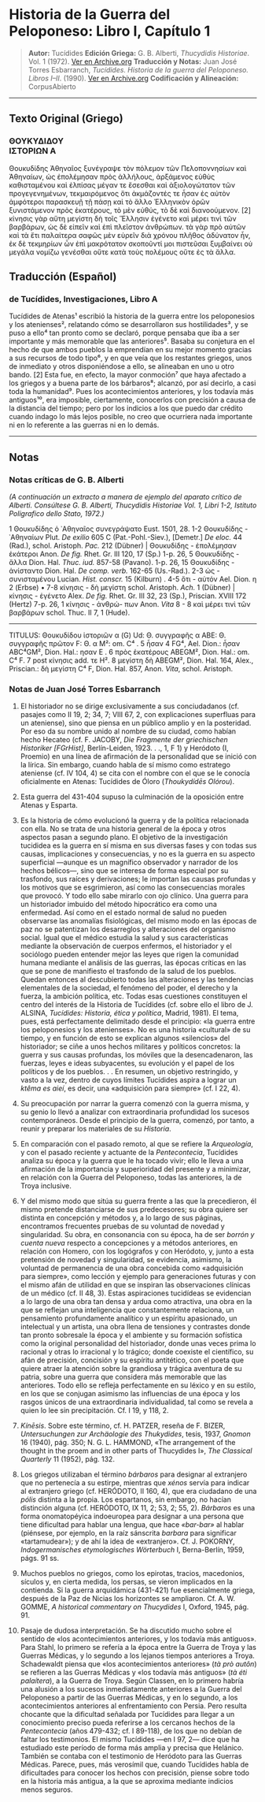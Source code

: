 # Historia de la Guerra del Peloponeso: Libro I, Capítulo 1

> **Autor:** Tucídides
> **Edición Griega:** G. B. Alberti, *Thucydidis Historiae*. Vol. 1 (1972). [Ver en Archive.org](https://archive.org/details/thucydidis-historiae-vol.-i-libri-i-ii/)
> **Traducción y Notas:** Juan José Torres Esbarranch, *Tucídides. Historia de la guerra del Peloponeso. Libros I–II*. (1990). [Ver en Archive.org](https://archive.org/details/tucidides.-historia-de-la-guerra-del-peloponeso-1.-libros-i-ii-g-1990/)
> **Codificación y Alineación:** CorpusAbierto

---

## Texto Original (Griego)

### ΘΟΥΚΥΔΙΔΟΥ<br>ΙΣΤΟΡΙΩΝ Α

Θουκυδίδης Ἀθηναῖος ξυνέγραψε τὸν πόλεμον τῶν Πελοποννησίων καὶ Ἀθηναίων, ὡς ἐπολέμησαν πρὸς ἀλλήλους, ἀρξάμενος εὐθὺς καθισταμένου καὶ ἐλπίσας μέγαν τε ἔσεσθαι καὶ ἀξιολογώτατον τῶν προγεγενημένων, τεκμαιρόμενος ὅτι ἀκμάζοντές τε ἦσαν ἐς αὐτὸν ἀμφότεροι παρασκευῇ τῇ πάσῃ καὶ τὸ ἄλλο Ἑλληνικὸν ὁρῶν ξυνιστάμενον πρὸς ἑκατέρους, τὸ μὲν εὐθύς, τὸ δὲ καὶ διανοούμενον. [2] κίνησις γὰρ αὕτη μεγίστη δὴ τοῖς Ἕλλησιν ἐγένετο καὶ μέρει τινὶ τῶν βαρβάρων, ὡς δὲ εἰπεῖν καὶ ἐπὶ πλεῖστον ἀνθρώπων. τὰ γὰρ πρὸ αὐτῶν καὶ τὰ ἔτι παλαίτερα σαφῶς μὲν εὑρεῖν διὰ χρόνου πλῆθος ἀδύνατον ἦν, ἐκ δὲ τεκμηρίων ὧν ἐπὶ μακρότατον σκοποῦντί μοι πιστεῦσαι ξυμβαίνει οὐ μεγάλα νομίζω γενέσθαι οὔτε κατὰ τοὺς πολέμους οὔτε ἐς τὰ ἄλλα.

## Traducción (Español)

### de Tucídides, Investigaciones, Libro A

Tucídides de Atenas¹ escribió la historia de la guerra entre los peloponesios y los atenienses², relatando cómo se desarrollaron sus hostilidades³, y se puso a ello⁴ tan pronto como se declaró, porque pensaba que iba a ser importante y más memorable que las anteriores⁵. Basaba su conjetura en el hecho de que ambos pueblos la emprendían en su mejor momento gracias a sus recursos de todo tipo⁶, y en que veía que los restantes griegos, unos de inmediato y otros disponiéndose a ello, se alineaban en uno u otro bando. [2] Esta fue, en efecto, la mayor conmoción⁷ que haya afectado a los griegos y a buena parte de los bárbaros⁸; alcanzó, por así decirlo, a casi toda la humanidad⁹. Pues los acontecimientos anteriores, y los todavía más antiguos¹⁰, era imposible, ciertamente, conocerlos con precisión a causa de la distancia del tiempo; pero por los indicios a los que puedo dar crédito cuando indago lo más lejos posible, no creo que ocurriera nada importante ni en lo referente a las guerras ni en lo demás.

---

## Notas

### Notas críticas de G. B. Alberti

*(A continuación un extracto a manera de ejemplo del aparato crítico de Alberti. Consúltese G. B. Alberti, Thucydidis Historiae Vol. 1, Libri 1-2, Istituto Poligrafico dello Stato, 1972.)*

1 Θουκυδίδης ὁ ᾿Αθηναῖος συνεγράψατο Eust. 1501, 28. 1-2 Θουκυδίδης - ᾿Αθηναίων Plut. *De exilio* 605 C (Pat.-Pohl.-Siev.), [Demetr.] *De eloc.* 44 (Rad.), schol. Aristoph. *Pac.* 212 (Dübner) | Θουκυδίδης - ἐπολέμησαν ἑκάτεροι Anon. *De fig.* Rhet. Gr. III 120, 17 (Sp.) 1-p. 26, 5 Θουκυδίδης - ἄλλα Dion. Hal. *Thuc. iud.* 857-58 (Pavano). 1-p. 26, 15 Θουκυδίδης - ἀνίσταντο Dion. Hal. *De comp. verb.* 162-65 (Us.-Rad.). 2-3 ὡς - συνισταμένου Lucian. *Hist. conscr.* 15 (Kilburn) . 4-5 ὅτι - αὐτόν Ael. Dion. η 2 (Erbse) • 7-8 κίνησις - δὴ μεγίστη schol. Aristoph. *Ach.* 1 (Dübner) | κίνησις - ἐγένετο Alex. *De fig.* Rhet. Gr. III 32, 23 (Sp.), Priscian. XVIII 172 (Hertz) 7-p. 26, 1 κίνησις - ἀνθρώ- πων Anon. *Vita* 8 - 8 καὶ μέρει τινὶ τῶν βαρβάρων schol. Thuc. II 7, 1 (Hude).

---
TITULUS: Θουκυδίδου ἱστοριῶν α (G) Ud: Θ. συγγραφῆς α ABE: Θ. συγγραφῆς πρῶτον F: Θ. α M²: om. C⁴ . 5 ἦσαν 4 FG⁴, Ael. Dion.: ἦσαν ABC⁴GM², Dion. Hal.: ησαν Ε . 6 πρὸς ἑκατέρους ABEGM², Dion. Hal.: om. C⁴ F. 7 post κίνησις add. τε Η². 8 μεγίστη δὴ ABEGM², Dion. Hal. 164, Alex., Priscian.: δὴ μεγίστη C⁴ F, Dion. Hal. 857, Anon. *Vita*, schol. Aristoph.

### Notas de Juan José Torres Esbarranch

1.  El historiador no se dirige exclusivamente a sus conciudadanos (cf. pasajes como II 19, 2; 34, 7; VIII 67, 2, con explicaciones superfluas para un ateniense), sino que piensa en un público amplio y en la posteridad. Por eso da su nombre unido al nombre de su ciudad, como habían hecho Hecateo (cf. F. JACOBY, *Die Fragmente der griechischen Historiker [FGrHist]*, Berlín-Leiden, 1923. . ., 1, F 1) y Heródoto (I, Proemio) en una línea de afirmación de la personalidad que se inició con la lírica. Sin embargo, cuando habla de sí mismo como estratego ateniense (cf. IV 104, 4) se cita con el nombre con el que se le conocía oficialmente en Atenas: Tucídides de Óloro (*Thoukydídēs Olórou*).

2.  Esta guerra del 431-404 supuso la culminación de la oposición entre Atenas y Esparta.

3.  Es la historia de cómo evolucionó la guerra y de la política relacionada con ella. No se trata de una historia general de la época y otros aspectos pasan a segundo plano. El objetivo de la investigación tucididea es la guerra en sí misma en sus diversas fases y con todas sus causas, implicaciones y consecuencias, y no es la guerra en su aspecto superficial —aunque es un magnífico observador y narrador de los hechos bélicos—, sino que se interesa de forma especial por su trasfondo, sus raíces y derivaciones; le importan las causas profundas y los motivos que se esgrimieron, así como las consecuencias morales que provocó. Y todo ello sabe mirarlo con ojo clínico. Una guerra para un historiador imbuido del método hipocrático era como una enfermedad. Así como en el estado normal de salud no pueden observarse las anomalías fisiológicas, del mismo modo en las épocas de paz no se patentizan los desarreglos y alteraciones del organismo social. Igual que el médico estudia la salud y sus características mediante la observación de cuerpos enfermos, el historiador y el sociólogo pueden entender mejor las leyes que rigen la comunidad humana mediante el análisis de las guerras, las épocas críticas en las que se pone de manifiesto el trasfondo de la salud de los pueblos. Quedan entonces al descubierto todas las alteraciones y las tendencias elementales de la sociedad, el fenómeno del poder, el derecho y la fuerza, la ambición política, etc. Todas esas cuestiones constituyen el centro del interés de la Historia de Tucídides (cf. sobre ello el libro de J. ALSINA, *Tucídides: Historia, ética y política*, Madrid, 1981). El tema, pues, está perfectamente delimitado desde el principio: «la guerra entre los peloponesios y los atenienses». No es una historia «cultural» de su tiempo, y en función de esto se explican algunos «silencios» del historiador; se ciñe a unos hechos militares y políticos concretos: la guerra y sus causas profundas, los móviles que la desencadenaron, las fuerzas, leyes e ideas subyacentes, su evolución y el papel de los políticos y de los pueblos. . . En resumen, un objetivo restringido, y vasto a la vez, dentro de cuyos límites Tucídides aspira a lograr un *ktêma es aieí*, es decir, una «adquisición para siempre» (cf. I 22, 4).

4.  Su preocupación por narrar la guerra comenzó con la guerra misma, y su genio lo llevó a analizar con extraordinaria profundidad los sucesos contemporáneos. Desde el principio de la guerra, comenzó, por tanto, a reunir y preparar los materiales de su *Historia*.

5.  En comparación con el pasado remoto, al que se refiere la *Arqueología*, y con el pasado reciente y actuante de la *Pentecontecia*, Tucídides analiza su época y la guerra que le ha tocado vivir; ello le lleva a una afirmación de la importancia y superioridad del presente y a minimizar, en relación con la Guerra del Peloponeso, todas las anteriores, la de Troya inclusive.

6.  Y del mismo modo que sitúa su guerra frente a las que la precedieron, él mismo pretende distanciarse de sus predecesores; su obra quiere ser distinta en concepción y métodos y, a lo largo de sus páginas, encontramos frecuentes pruebas de su voluntad de novedad y singularidad. Su obra, en consonancia con su época, ha de ser *borrón y cuenta nueva* respecto a concepciones y a métodos anteriores, en relación con Homero, con los logógrafos y con Heródoto, y, junto a esta pretensión de novedad y singularidad, se evidencia, asimismo, la voluntad de permanencia de una obra concebida como «adquisición para siempre», como lección y ejemplo para generaciones futuras y con el mismo afán de utilidad en que se inspiran las observaciones clínicas de un médico (cf. II 48, 3). Estas aspiraciones tucidídeas se evidencian a lo largo de una obra tan densa y ardua como atractiva, una obra en la que se reflejan una inteligencia que constantemente relaciona, un pensamiento profundamente analítico y un espíritu apasionado, un intelectual y un artista, una obra llena de tensiones y contrastes donde tan pronto sobresale la época y el ambiente y su formación sofística como la original personalidad del historiador, donde unas veces prima lo racional y otras lo irracional y lo trágico; donde coexiste el científico, su afán de precisión, concisión y su espíritu antitético, con el poeta que quiere atraer la atención sobre la grandiosa y trágica aventura de su patria, sobre una guerra que considera más memorable que las anteriores. Todo ello se refleja perfectamente en su léxico y en su estilo, en los que se conjugan asimismo las influencias de una época y los rasgos únicos de una extraordinaria individualidad, tal como se revela a quien lo lee sin precipitación. Cf. I 19, y 118, 2.

7.  *Kínēsis*. Sobre este término, cf. H. PATZER, reseña de F. BIZER, *Untersuchungen zur Archäologie des Thukydides*, tesis, 1937, *Gnomon* 16 (1940), pág. 350; N. G. L. HAMMOND, «The arrangement of the thought in the proem and in other parts of Thucydides I», *The Classical Quarterly* 11 (1952), pág. 132.

8. Los griegos utilizaban el término *bárbaros* para designar al extranjero que no pertenecía a su estirpe, mientras que *xénos* servía para indicar al extranjero griego (cf. HERÓDOTO, II 160, 4), que era ciudadano de una *pólis* distinta a la propia. Los espartanos, sin embargo, no hacían distinción alguna (cf. HERÓDOTO, IX 11, 2; 53, 2; 55, 2). *Bárbaros* es una forma onomatopéyica indoeuropea para designar a una persona que tiene dificultad para hablar una lengua, que hace *«bar-bar»* al hablar (piénsese, por ejemplo, en la raíz sánscrita *barbara* para significar «tartamudear»); y de ahí la idea de «extranjero». Cf. J. POKORNY, *Indogermanisches etymologisches Wörterbuch* I, Berna-Berlín, 1959, págs. 91 ss.

9. Muchos pueblos no griegos, como los epirotas, tracios, macedonios, sículos y, en cierta medida, los persas, se vieron implicados en la contienda. Si la guerra arquidámica (431-421) fue esencialmente griega, después de la Paz de Nicias los horizontes se ampliaron. Cf. A. W. GOMME, *A historical commentary on Thucydides* I, Oxford, 1945, pág. 91.

10. Pasaje de dudosa interpretación. Se ha discutido mucho sobre el sentido de «los acontecimientos anteriores, y los todavía más antiguos». Para Stahl, lo primero se refería a la época entre la Guerra de Troya y las Guerras Médicas, y lo segundo a los lejanos tiempos anteriores a Troya. Schadewaldt piensa que «los acontecimientos anteriores» (*tà prò autôn*) se refieren a las Guerras Médicas y «los todavía más antiguos» (*tà éti palaítera*), a la Guerra de Troya. Según Classen, en lo primero habría una alusión a los sucesos inmediatamente anteriores a la Guerra del Peloponeso a partir de las Guerras Médicas, y en lo segundo, a los acontecimientos anteriores al enfrentamiento con Persia. Pero resulta chocante que la dificultad señalada por Tucídides para llegar a un conocimiento preciso pueda referirse a los cercanos hechos de la *Pentecontecia* (años 479-432; cf. I 89-118), de los que no debían de faltar los testimonios. El mismo Tucídides —en I 97, 2— dice que ha estudiado este período de forma más amplia y precisa que Helánico. También se contaba con el testimonio de Heródoto para las Guerras Médicas. Parece, pues, más verosímil que, cuando Tucídides habla de dificultades para conocer los hechos con precisión, piense sobre todo en la historia más antigua, a la que se aproxima mediante indicios menos seguros.